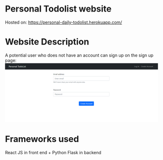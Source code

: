 # Personal Todolist website
Hosted on: https://personal-daily-todolist.herokuapp.com/

# Website Description
A potential user who does not have an account can sign up on the sign up page: <img src="images/CreateAccount.PNG" style="display: block; margin: auto;" />

# Frameworks used
React JS in front end + Python Flask in backend